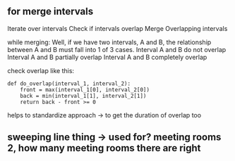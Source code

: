 ## for merge intervals

Iterate over intervals
Check if intervals overlap
Merge Overlapping intervals

while merging:
    Well, if we have two intervals, A and B, the relationship between A and B must fall into 1 of 3 cases.
    Interval A and B do not overlap
    Interval A and B partially overlap
    Interval A and B completely overlap

check overlap like this:
```
def do_overlap(interval_1, interval_2):
    front = max(interval_1[0], interval_2[0])
    back = min(interval_1[1], interval_2[1])
    return back - front >= 0 
```

helps to standardize approach -> to get the duration of overlap too




## sweeping line thing -> used for? meeting rooms 2, how many meeting rooms there are right
